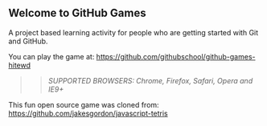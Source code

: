 ## Welcome to GitHub Games

A project based learning activity for people who are getting started with Git and GitHub.

You can play the game at: https://github.com/githubschool/github-games-hitewd

>> _*SUPPORTED BROWSERS*: Chrome, Firefox, Safari, Opera and IE9+_

This fun open source game was cloned from: https://github.com/jakesgordon/javascript-tetris
